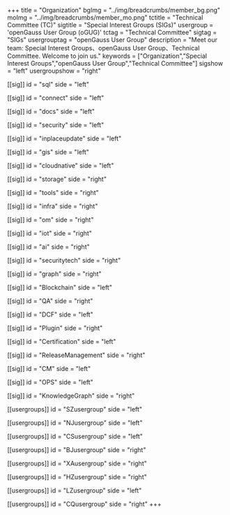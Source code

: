 ﻿+++
title = "Organization"
bgImg = "../img/breadcrumbs/member_bg.png"
moImg = "../img/breadcrumbs/member_mo.png"
tctitle = "Technical Committee (TC)"
sigtitle = "Special Interest Groups (SIGs)"
usergroup = 'openGauss User Group (oGUG)'
tctag = "Technical Committee"
sigtag = "SIGs"
usergrouptag = "openGauss User Group"
description = "Meet our team: Special Interest Groups、openGauss User Group、Technical Committee. Welcome to join us."
keywords = ["Organization","Special Interest Groups","openGauss User Group","Technical Committee"]
sigshow = "left"
usergroupshow = "right"

[[sig]]
id = "sql"
side = "left"

[[sig]]
id = "connect"
side = "left"

[[sig]]
id = "docs"
side = "left"

[[sig]]
id = "security"
side = "left"

[[sig]]
id = "inplaceupdate"
side = "left"

[[sig]]
id = "gis"
side = "left"

[[sig]]
id = "cloudnative"
side = "left"

[[sig]]
id = "storage"
side = "right"

[[sig]]
id = "tools"
side = "right"

[[sig]]
id = "infra"
side = "right"

[[sig]]
id = "om"
side = "right"

[[sig]]
id = "iot"
side = "right"

[[sig]]
id = "ai"
side = "right"

[[sig]]
id = "securitytech"
side = "right"

[[sig]]
id = "graph"
side = "right"

[[sig]]
id = "Blockchain"
side = "left"

[[sig]]
id = "QA"
side = "right"

[[sig]]
id = "DCF"
side = "left"

[[sig]]
id = "Plugin"
side = "right"

[[sig]]
id = "Certification"
side = "left"

[[sig]]
id = "ReleaseManagement"
side = "right"

[[sig]]
id = "CM"
side = "left"

[[sig]]
id = "OPS"
side = "left"

[[sig]]
id = "KnowledgeGraph"
side = "right"


[[usergroups]]
id = "SZusergroup"
side = "left"

[[usergroups]]
id = "NJusergroup"
side = "left"

[[usergroups]]
id = "CSusergroup"
side = "left"

[[usergroups]]
id = "BJusergroup"
side = "right"

[[usergroups]]
id = "XAusergroup"
side = "right"

[[usergroups]]
id = "HZusergroup"
side = "right"

[[usergroups]]
id = "LZusergroup"
side = "left"

[[usergroups]]
id = "CQusergroup"
side = "right"
+++